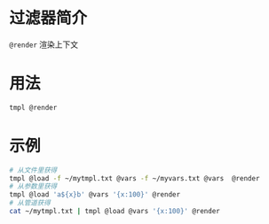 # 过滤器简介

`@render` 渲染上下文


# 用法

```bash
tmpl @render
```

# 示例

```bash
# 从文件里获得
tmpl @load -f ~/mytmpl.txt @vars -f ~/myvars.txt @vars  @render
# 从参数里获得
tmpl @load 'a${x}b' @vars '{x:100}' @render
# 从管道获得
cat ~/mytmpl.txt | tmpl @load @vars '{x:100}' @render
```
